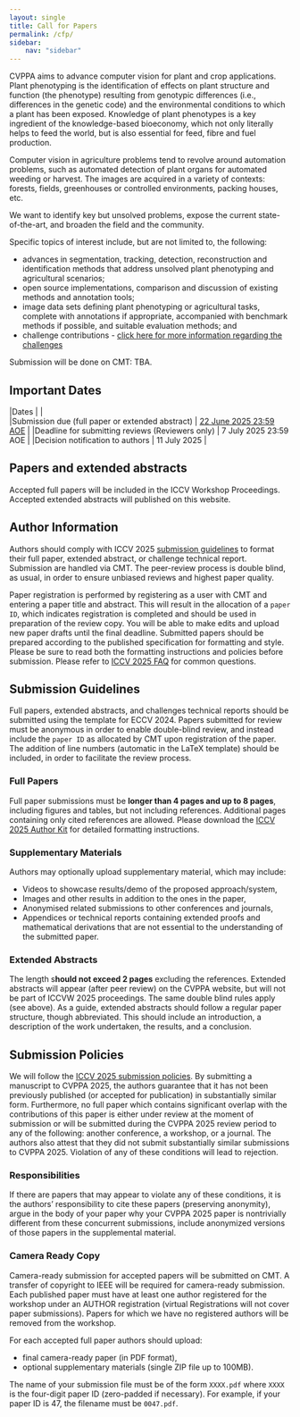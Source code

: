 ```yaml
---
layout: single
title: Call for Papers
permalink: /cfp/
sidebar:
    nav: "sidebar"
---
```



CVPPA aims to advance computer vision for plant and crop applications. Plant phenotyping is the identification of effects on plant structure and function (the phenotype) resulting from genotypic differences (i.e., differences in the genetic code) and the environmental conditions to which a plant has been exposed. Knowledge of plant phenotypes is a key ingredient of the knowledge-based bioeconomy, which not only literally helps to feed the world, but is also essential for feed, fibre and fuel production.

Computer vision in agriculture problems tend to revolve around automation problems, such as automated detection of plant organs for automated weeding or harvest. The images are acquired in a variety of contexts: forests, fields, greenhouses or controlled environments, packing houses, etc.

We want to identify key but unsolved problems, expose the current state-of-the-art, and broaden the field and the community.

Specific topics of interest include, but are not limited to, the following:

* advances in segmentation, tracking, detection, reconstruction and identification methods that address unsolved plant phenotyping and agricultural scenarios;
* open source implementations, comparison and discussion of existing methods and annotation tools;
* image data sets defining plant phenotyping or agricultural tasks, complete with annotations if appropriate, accompanied with benchmark methods if possible, and suitable evaluation methods; and
* challenge contributions - [click here for more information regarding the challenges](/challenges/)

Submission will be done on CMT: TBA.

## Important Dates

|Dates       |       |      
|Submission due (full paper or extended abstract) | [22 June 2025 23:59 AOE](https://www.timeanddate.com/worldclock/converter.html?iso=20240623T115900&p1=tz_aoe&p2=137&p3=155&p4=165&p5=136&p6=215&p7=26&p8=176&p9=33&p10=248&p11=240) |
|Deadline for submitting reviews (Reviewers only) | 7 July 2025 23:59 AOE | 
|Decision notification to authors | 11 July 2025 | 

## Papers and extended abstracts

Accepted full papers will be included in the ICCV Workshop Proceedings. Accepted extended abstracts will published on this website.


## Author Information

Authors should comply with ICCV 2025 [submission guidelines](https://iccv.thecvf.com/Conferences/2025/AuthorGuidelines) to format their full paper, extended abstract, or challenge technical report. Submission are handled via CMT. The peer-review process is double blind, as usual, in order to ensure unbiased reviews and highest paper quality.

Paper registration is performed by registering as a user with CMT and entering a paper title and abstract. This will result in the allocation of a `paper ID`, which indicates registration is completed and should be used in preparation of the review copy. You will be able to make edits and upload new paper drafts until the final deadline. Submitted papers should be prepared according to the published specification for formatting and style. Please be sure to read both the formatting instructions and policies before submission. Please refer to [ICCV 2025 FAQ](https://iccv.thecvf.com/Conferences/2025/AuthorGuidelines#AuthorFAQs) for common questions.

## Submission Guidelines

Full papers, extended abstracts, and challenges technical reports should be submitted using the template for ECCV 2024. Papers submitted for review must be anonymous in order to enable double-blind review, and instead include the `paper ID` as allocated by CMT upon registration of the paper. The addition of line numbers (automatic in the LaTeX template) should be included, in order to facilitate the review process.

### Full Papers
Full paper submissions must be **longer than 4 pages and up to 8 pages**, including figures and tables, but not including references. Additional pages containing only cited references are allowed. Please download the [ICCV 2025 Author Kit](https://media.eventhosts.cc/Conferences/ICCV2025/ICCV2025-Author-Kit-Feb.zip) for detailed formatting instructions.

### Supplementary Materials

Authors may optionally upload supplementary material, which may include:

* Videos to showcase results/demo of the proposed approach/system,
* Images and other results in addition to the ones in the paper,
* Anonymised related submissions to other conferences and journals,
* Appendices or technical reports containing extended proofs and mathematical derivations that are not essential to the understanding of the submitted paper.

### Extended Abstracts

The length s**hould not exceed 2 pages** excluding the references. Extended abstracts will appear (after peer review) on the CVPPA website, but will not be part of ICCVW 2025 proceedings. The same double blind rules apply (see above). As a guide, extended abstracts should follow a regular paper structure, though abbreviated. This should include an introduction, a description of the work undertaken, the results, and a conclusion.

## Submission Policies

We will follow the [ICCV 2025 submission policies](https://iccv.thecvf.com/Conferences/2025/AuthorGuidelines). By submitting a manuscript to CVPPA 2025, the authors guarantee that it has not been previously published (or accepted for publication) in substantially similar form. Furthermore, no full paper which contains significant overlap with the contributions of this paper is either under review at the moment of submission or will be submitted during the CVPPA 2025 review period to any of the following: another conference, a workshop, or a journal. The authors also attest that they did not submit substantially similar submissions to CVPPA 2025. Violation of any of these conditions will lead to rejection.

### Responsibilities

If there are papers that may appear to violate any of these conditions, it is the authors’ responsibility to cite these papers (preserving anonymity), argue in the body of your paper why your CVPPA 2025 paper is nontrivially different from these concurrent submissions, include anonymized versions of those papers in the supplemental material.

### Camera Ready Copy

Camera-ready submission for accepted papers will be submitted on CMT. A transfer of copyright to IEEE will be required for camera-ready submission. Each published paper must have at least one author registered for the workshop under an AUTHOR registration (virtual Registrations will not cover paper submissions). Papers for which we have no registered authors will be removed from the workshop.

For each accepted full paper authors should upload:
* final camera-ready paper (in PDF format),
* optional supplementary materials (single ZIP file up to 100MB).

The name of your submission file must be of the form `XXXX.pdf` where `XXXX` is the four-digit paper ID (zero-padded if necessary). For example, if your paper ID is 47, the filename must be `0047.pdf`.

